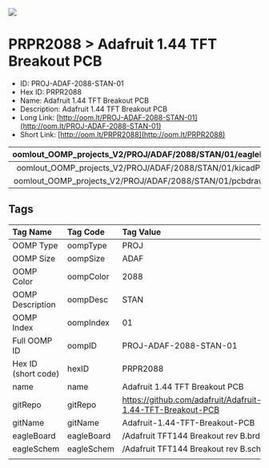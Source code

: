 


  
![][im]
# PRPR2088 > Adafruit 1.44 TFT Breakout PCB

- ID: PROJ-ADAF-2088-STAN-01
- Hex ID: PRPR2088
- Name: Adafruit 1.44 TFT Breakout PCB
- Description: Adafruit 1.44 TFT Breakout PCB
- Long Link: [http://oom.lt/PROJ-ADAF-2088-STAN-01](http://oom.lt/PROJ-ADAF-2088-STAN-01)
- Short Link: [http://oom.lt/PRPR2088](http://oom.lt/PRPR2088)
  

|oomlout_OOMP_projects_V2/PROJ/ADAF/2088/STAN/01/eagleImage.png|oomlout_OOMP_projects_V2/PROJ/ADAF/2088/STAN/01/eagleSchemImage.png|oomlout_OOMP_projects_V2/PROJ/ADAF/2088/STAN/01/kicadPcb3dFront.png|oomlout_OOMP_projects_V2/PROJ/ADAF/2088/STAN/01/kicadPcb3dBack.png|
| :---: | :---: | :---: | :---: |
|oomlout_OOMP_projects_V2/PROJ/ADAF/2088/STAN/01/kicadPcb3d.png|oomlout_OOMP_projects_V2/PROJ/ADAF/2088/STAN/01/bomBack.png|oomlout_OOMP_projects_V2/PROJ/ADAF/2088/STAN/01/bomFront.png|oomlout_OOMP_projects_V2/PROJ/ADAF/2088/STAN/01/pcbdraw.svg|
|oomlout_OOMP_projects_V2/PROJ/ADAF/2088/STAN/01/pcbdrawBack.svg||||

## Tags
  

|Tag Name|Tag Code|Tag Value|
| :--- | :--- | :--- |
|OOMP Type|oompType|PROJ|
|OOMP Size|oompSize|ADAF|
|OOMP Color|oompColor|2088|
|OOMP Description|oompDesc|STAN|
|OOMP Index|oompIndex|01|
|Full OOMP ID|oompID|PROJ-ADAF-2088-STAN-01|
|Hex ID (short code)|hexID|PRPR2088|
|name|name|Adafruit 1.44 TFT Breakout PCB|
|gitRepo|gitRepo|https://github.com/adafruit/Adafruit-1.44-TFT-Breakout-PCB|
|gitName|gitName|Adafruit-1.44-TFT-Breakout-PCB|
|eagleBoard|eagleBoard|/Adafruit TFT144 Breakout rev B.brd|
|eagleSchem|eagleSchem|/Adafruit TFT144 Breakout rev B.sch|
||||



[im]: PROJ/ADAF/2088/STAN/01/kicadPcb3d_450.png

